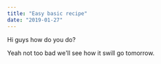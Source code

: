 ```yaml
---
title: "Easy basic recipe"
date: "2019-01-27"
---
```


Hi guys how do you do?

Yeah not too bad
we'll see how it swill go tomorrow.

